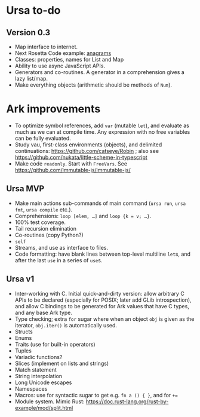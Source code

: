# Ursa to-do

## Version 0.3

* Map interface to internet.
* Next Rosetta Code example: [anagrams](https://rosettacode.org/wiki/Anagrams#Python)
* Classes: properties, names for List and Map
* Ability to use async JavaScript APIs.
* Generators and co-routines. A generator in a comprehension gives a lazy
  list/map.
* Make everything objects (arithmetic should be methods of `Num`).

# Ark improvements

* To optimize symbol references, add `var` (mutable `let`), and
  evaluate as much as we can at compile time. Any expression with no free
  variables can be fully evaluated.
* Study vau, first-class environments (objects), and delimited
  continuations: https://github.com/catseye/Robin ; also see
  https://github.com/nukata/little-scheme-in-typescript
* Make code `readonly`. Start with `FreeVars`.
  See https://github.com/immutable-js/immutable-js/

## Ursa MVP

* Make main actions sub-commands of main command (`ursa run`, `ursa fmt`,
  `ursa compile` etc.).
* Comprehensions: `loop [elem, …]` and `loop {k = v; …}`.
* 100% test coverage.
* Tail recursion elimination
* Co-routines (copy Python?)
* `self`
* Streams, and use as interface to files.
* Code formatting: have blank lines between top-level multiline `let`s, and
  after the last `use` in a series of `use`s.

## Ursa v1

* Inter-working with C. Initial quick-and-dirty version: allow arbitrary C
  APIs to be declared (especially for POSIX; later add GLib introspection),
  and allow C bindings to be generated for Ark values that have C types, and
  any base Ark type.
* Type checking; extra `for` sugar where when an object `obj` is given as
  the iterator, `obj.iter()` is automatically used.
* Structs
* Enums
* Traits (use for built-in operators)
* Tuples
* Variadic functions?
* Slices (implement on lists and strings)
* Match statement
* String interpolation
* Long Unicode escapes
* Namespaces
* Macros: use for syntactic sugar to get e.g. `fn a () { }`, and for `+=`
* Module system. Mimic Rust: https://doc.rust-lang.org/rust-by-example/mod/split.html
